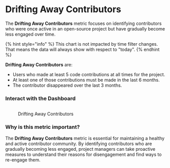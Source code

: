 # Drifting Away Contributors

The **Drifting Away Contributors** metric focuses on identifying contributors who were once active in an open-source project but have gradually become less engaged over time.

{% hint style="info" %}
&#x20;This chart is not impacted by time filter changes. That means the data will always show with respect to "today".
{% endhint %}

**Drifting Away Contributors** are:

* Users who made at least 5 code contributions at all times for the project.
* At least one of those contributions must be made in the last 6 months.
* The contributor disappeared over the last 3 months.

### Interact with the Dashboard

<figure><img src="../../../.gitbook/assets/2023-06-26_22h42_46 (1).gif" alt=""><figcaption><p>Drifting Away Contributors</p></figcaption></figure>

### Why is this metric important?

The **Drifting Away Contributors** metric is essential for maintaining a healthy and active contributor community. By identifying contributors who are gradually becoming less engaged, project managers can take proactive measures to understand their reasons for disengagement and find ways to re-engage them.
